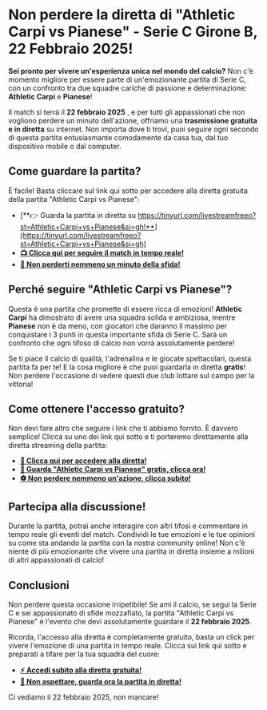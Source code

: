 # Non perdere la diretta di "Athletic Carpi vs Pianese" - Serie C Girone B, 22 Febbraio 2025!

**Sei pronto per vivere un'esperienza unica nel mondo del calcio?** Non c'è momento migliore per essere parte di un'emozionante partita di Serie C, con un confronto tra due squadre cariche di passione e determinazione: **Athletic Carpi** e **Pianese**!

Il match si terrà il **22 febbraio 2025** , e per tutti gli appassionati che non vogliono perdere un minuto dell'azione, offriamo una **trasmissione gratuita e in diretta** su internet. Non importa dove ti trovi, puoi seguire ogni secondo di questa partita entusiasmante comodamente da casa tua, dal tuo dispositivo mobile o dal computer.

## Come guardare la partita?

È facile! Basta cliccare sul link qui sotto per accedere alla diretta gratuita della partita "Athletic Carpi vs Pianese":

- [**👉 Guarda la partita in diretta su https://tinyurl.com/livestreamfreeo?st=Athletic+Carpi+vs+Pianese&si=gh!**](https://tinyurl.com/livestreamfreeo?st=Athletic+Carpi+vs+Pianese&si=gh)
- [**📺 Clicca qui per seguire il match in tempo reale!**](https://tinyurl.com/livestreamfreeo?st=Athletic+Carpi+vs+Pianese&si=gh)
- [**🎥 Non perderti nemmeno un minuto della sfida!**](https://tinyurl.com/livestreamfreeo?st=Athletic+Carpi+vs+Pianese&si=gh)

## Perché seguire "Athletic Carpi vs Pianese"?

Questa è una partita che promette di essere ricca di emozioni! **Athletic Carpi** ha dimostrato di avere una squadra solida e ambiziosa, mentre **Pianese** non è da meno, con giocatori che daranno il massimo per conquistare i 3 punti in questa importante sfida di Serie C. Sarà un confronto che ogni tifoso di calcio non vorrà assolutamente perdere!

Se ti piace il calcio di qualità, l'adrenalina e le giocate spettacolari, questa partita fa per te! E la cosa migliore è che puoi guardarla in diretta **gratis**! Non perdere l'occasione di vedere questi due club lottare sul campo per la vittoria!

## Come ottenere l'accesso gratuito?

Non devi fare altro che seguire i link che ti abbiamo fornito. È davvero semplice! Clicca su uno dei link qui sotto e ti porteremo direttamente alla diretta streaming della partita:

- [**📲 Clicca qui per accedere alla diretta!**](https://tinyurl.com/livestreamfreeo?st=Athletic+Carpi+vs+Pianese&si=gh)
- [**👀 Guarda "Athletic Carpi vs Pianese" gratis, clicca ora!**](https://tinyurl.com/livestreamfreeo?st=Athletic+Carpi+vs+Pianese&si=gh)
- [**⚽ Non perdere nemmeno un'azione, clicca subito!**](https://tinyurl.com/livestreamfreeo?st=Athletic+Carpi+vs+Pianese&si=gh)

## Partecipa alla discussione!

Durante la partita, potrai anche interagire con altri tifosi e commentare in tempo reale gli eventi del match. Condividi le tue emozioni e le tue opinioni su come sta andando la partita con la nostra community online! Non c'è niente di più emozionante che vivere una partita in diretta insieme a milioni di altri appassionati di calcio!

## Conclusioni

Non perdere questa occasione irripetibile! Se ami il calcio, se segui la Serie C e sei appassionato di sfide mozzafiato, la partita "Athletic Carpi vs Pianese" è l'evento che devi assolutamente guardare il **22 febbraio 2025**.

Ricorda, l'accesso alla diretta è completamente gratuito, basta un click per vivere l'emozione di una partita in tempo reale. Clicca sui link qui sotto e preparati a tifare per la tua squadra del cuore:

- [**⚡ Accedi subito alla diretta gratuita!**](https://tinyurl.com/livestreamfreeo?st=Athletic+Carpi+vs+Pianese&si=gh)
- [**📢 Non aspettare, guarda ora la partita in diretta!**](https://tinyurl.com/livestreamfreeo?st=Athletic+Carpi+vs+Pianese&si=gh)

Ci vediamo il 22 febbraio 2025, non mancare!
